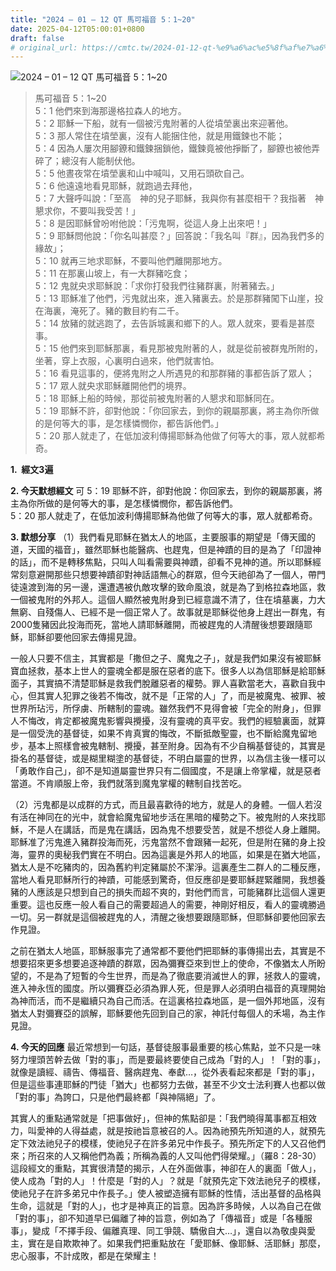 ```yaml
---
title: "2024 – 01 – 12 QT 馬可福音 5：1~20"
date: 2025-04-12T05:00:01+0800
draft: false
# original_url: https://cmtc.tw/2024-01-12-qt-%e9%a6%ac%e5%8f%af%e7%a6%8f%e9%9f%b3-5%ef%bc%9a120
---
```


![2024 – 01 – 12 QT 馬可福音 5：1\~20](/images/qt.jpg  "2024 – 01 – 12 QT 馬可福音 5：1\~20")

> 馬可福音 5：1\~20  
> 5：1 他們來到海那邊格拉森人的地方。  
> 5：2 耶穌一下船，就有一個被污鬼附著的人從墳塋裏出來迎著他。  
> 5：3 那人常住在墳塋裏，沒有人能捆住他，就是用鐵鍊也不能；  
> 5：4 因為人屢次用腳鐐和鐵鍊捆鎖他，鐵鍊竟被他掙斷了，腳鐐也被他弄碎了；總沒有人能制伏他。  
> 5：5 他晝夜常在墳塋裏和山中喊叫，又用石頭砍自己。  
> 5：6 他遠遠地看見耶穌，就跑過去拜他，  
> 5：7 大聲呼叫說：「至高　神的兒子耶穌，我與你有甚麼相干？我指著　神懇求你，不要叫我受苦！」  
> 5：8 是因耶穌曾吩咐他說：「污鬼啊，從這人身上出來吧！」  
> 5：9 耶穌問他說：「你名叫甚麼？」回答說：「我名叫『群』，因為我們多的緣故」；  
> 5：10 就再三地求耶穌，不要叫他們離開那地方。  
> 5：11 在那裏山坡上，有一大群豬吃食；  
> 5：12 鬼就央求耶穌說：「求你打發我們往豬群裏，附著豬去。」  
> 5：13 耶穌准了他們，污鬼就出來，進入豬裏去。於是那群豬闖下山崖，投在海裏，淹死了。豬的數目約有二千。  
> 5：14 放豬的就逃跑了，去告訴城裏和鄉下的人。眾人就來，要看是甚麼事。  
> 5：15 他們來到耶穌那裏，看見那被鬼附著的人，就是從前被群鬼所附的，坐著，穿上衣服，心裏明白過來，他們就害怕。  
> 5：16 看見這事的，便將鬼附之人所遇見的和那群豬的事都告訴了眾人；  
> 5：17 眾人就央求耶穌離開他們的境界。  
> 5：18 耶穌上船的時候，那從前被鬼附著的人懇求和耶穌同在。  
> 5：19 耶穌不許，卻對他說：「你回家去，到你的親屬那裏，將主為你所做的是何等大的事，是怎樣憐憫你，都告訴他們。」  
> 5：20 那人就走了，在低加波利傳揚耶穌為他做了何等大的事，眾人就都希奇。

**1.  經文3遍**

**2. 今天默想經文**
可 5：19 耶穌不許，卻對他說：你回家去，到你的親屬那裏，將主為你所做的是何等大的事，是怎樣憐憫你，都告訴他們。  
5：20 那人就走了，在低加波利傳揚耶穌為他做了何等大的事，眾人就都希奇。

**3. 默想分享**
（1）我們看見耶穌在猶太人的地區，主要服事的期望是「傳天國的道，天國的福音」，雖然耶穌也能醫病、也趕鬼，但是神蹟的目的是為了「印證神的話」，而不是轉移焦點，只叫人叫看需要與神蹟，卻看不見神的道。所以耶穌經常刻意避開那些只想要神蹟卻對神話語無心的群眾，但今天祂卻為了一個人，帶門徒遠渡到海的另一邊，還遭遇被仇敵攻擊的致命風浪，就是為了到格拉森地區，救一個被鬼附的外邦人。這個人顯然被鬼附身到已經意識不清了，住在墳墓裏，力大無窮、自殘傷人、已經不是一個正常人了。故事就是耶穌從他身上趕出一群鬼，有2000隻豬因此投海而死，當地人請耶穌離開，而被趕鬼的人清醒後想要跟隨耶穌，耶穌卻要他回家去傳揚見證。

一般人只要不信主，其實都是「撒但之子、魔鬼之子」，就是我們如果沒有被耶穌寶血拯救，基本上世人的靈魂全都是服在惡者的底下。很多人以為信耶穌是給耶穌面子，其實搞不清楚耶穌是救我們脫離惡者的權勢。罪人喜歡當老大，喜歡自我中心，但其實人犯罪之後若不悔改，就不是「正常的人」了，而是被魔鬼、被罪、被世界所玷污，所俘虜、所轄制的靈魂。雖然我們不見得會被「完全的附身」，但罪人不悔改，肯定都被魔鬼影響與攪擾，沒有靈魂的真平安。我們的經驗裏面，就算是一個受洗的基督徒，如果不肯真實的悔改，不斷抵敵聖靈，也不斷給魔鬼留地步，基本上照樣會被鬼轄制、攪擾，甚至附身。因為有不少自稱基督徒的，其實是掛名的基督徒，或是糊里糊塗的基督徒，不明白屬靈的世界，以為信主後一樣可以「勇敢作自己」，卻不是知道屬靈世界只有二個國度，不是讓上帝掌權，就是惡者當道。不肯順服上帝，我們就落到魔鬼掌權的轄制自找苦吃。

（2）污鬼都是以成群的方式，而且最喜歡待的地方，就是人的身體。一個人若沒有活在神同在的光中，就會給魔鬼留地步活在黑暗的權勢之下。被鬼附的人來找耶穌，不是人在講話，而是鬼在講話，因為鬼不想要受苦，就是不想從人身上離開。耶穌准了污鬼進入豬群投海而死，污鬼當然不會跟豬一起死，但是附在豬的身上投海，靈界的奧秘我們實在不明白。因為這裏是外邦人的地區，如果是在猶大地區，猶太人是不吃豬肉的，因為舊約判定豬屬於不潔淨。這裏產生二群人的二種反應，當地人看見耶穌所行的神蹟，可能感到驚奇，但反應卻是要耶穌趕緊離開，我想養豬的人應該是只想到自己的損失而超不爽的，對他們而言，可能豬群比這個人還更重要。這也反應一般人看自己的需要超過人的需要，神剛好相反，看人的靈魂勝過一切。另一群就是這個被趕鬼的人，清醒之後想要跟隨耶穌，但耶穌卻要他回家去作見證。

之前在猶太人地區，耶穌服事完了通常都不要他們把耶穌的事傳揚出去，其實是不想要招來更多想要追逐神蹟的群眾，因為彌賽亞來到世上的使命，不像猶太人所盼望的，不是為了短暫的今生世界，而是為了徹底要消滅世人的罪，拯救人的靈魂，進入神永恆的國度。所以彌賽亞必須為罪人死，但是罪人必須明白福音的真理開始為神而活，而不是繼續只為自己而活。在這裏格拉森地區，是一個外邦地區，沒有猶太人對彌賽亞的誤解，耶穌要他先回到自己的家，神託付每個人的禾場，為主作見證。

**4. 今天的回應**
最近常想到一句話，基督徒服事最重要的核心焦點，並不只是一味努力埋頭苦幹去做「對的事」，而是要最終要使自己成為「對的人」！「對的事」，就像是讀經、禱告、傳福音、醫病趕鬼、奉獻…，從外表看起來都是「對的事」，但是這些事連耶穌的門徒「猶大」也都努力去做，甚至不少文士法利賽人也都以做「對的事」為誇口，只是他們最終都「與神隔絕」了。

其實人的重點通常就是「把事做好」，但神的焦點卻是：「我們曉得萬事都互相效力，叫愛神的人得益處，就是按祂旨意被召的人。因為祂預先所知道的人，就預先定下效法祂兒子的模樣，使祂兒子在許多弟兄中作長子。預先所定下的人又召他們來；所召來的人又稱他們為義；所稱為義的人又叫他們得榮耀。」（羅8：28-30）這段經文的重點，其實很清楚的揭示，人在外面做事，神卻在人的裏面「做人」，使人成為「對的人」！什麼是「對的人」？就是「就預先定下效法祂兒子的模樣，使祂兒子在許多弟兄中作長子。」使人被塑造擁有耶穌的性情，活出基督的品格與生命，這就是「對的人」，也才是神真正的旨意。因為許多時候，人以為自己在做「對的事」，卻不知道早已偏離了神的旨意，例如為了「傳福音」或是「各種服事」，變成「不擇手段、偏離真理、同工爭競、驕傲自大…」，還自以為敬虔與愛主，實在是自欺欺神了。如果我們把重點放在「愛耶穌、像耶穌、活耶穌」那麼，忠心服事，不計成敗，都是在榮耀主！
